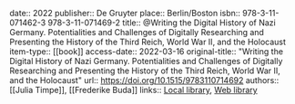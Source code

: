 date:: 2022
publisher:: De Gruyter
place:: Berlin/Boston
isbn:: 978-3-11-071462-3 978-3-11-071469-2
title:: @Writing the Digital History of Nazi Germany. Potentialities and Challenges of Digitally Researching and Presenting the History of the Third Reich, World War II, and the Holocaust
item-type:: [[book]]
access-date:: 2022-03-16
original-title:: "Writing the Digital History of Nazi Germany. Potentialities and Challenges of Digitally Researching and Presenting the History of the Third Reich, World War II, and the Holocaust"
url:: https://doi.org/10.1515/9783110714692
authors:: [[Julia Timpe]], [[Frederike Buda]]
links:: [Local library](zotero://select/groups/2386895/items/VPEZ6TME), [Web library](https://www.zotero.org/groups/2386895/items/VPEZ6TME)
